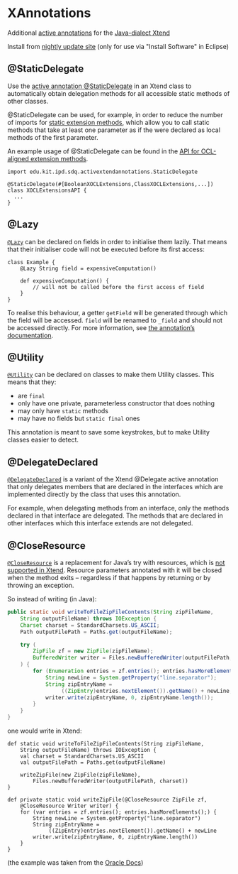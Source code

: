 # XAnnotations
Additional [active annotations](https://eclipse.org/xtend/documentation/204_activeannotations.html) for the [Java-dialect Xtend](https://eclipse.org/xtend)

Install from [nightly update site](https://kit-sdq.github.io/updatesite/nightly/xannotations) (only for use via "Install Software" in Eclipse)

## @StaticDelegate
Use the [active annotation @StaticDelegate](https://github.com/kit-sdq/XAnnotations/blob/master/bundles/edu.kit.ipd.sdq.activextendannotations/src/edu/kit/ipd/sdq/activextendannotations/StaticDelegate.xtend)  in an Xtend class to automatically obtain delegation methods for all accessible static methods of other classes. 

@StaticDelegate can be used, for example, in order to reduce the number of imports for [static extension methods](https://eclipse.org/xtend/documentation/202_xtend_classes_members.html#extension-imports), which allow you to call static methods that take at least one parameter as if the were declared as local methods of the first parameter.

An example usage of @StaticDelegate can be found in the [API for OCL-aligned extension methods](https://github.com/kit-sdq/XOCL/blob/master/bundles/edu.kit.ipd.sdq.xocl.extensions/src/edu/kit/ipd/sdq/xocl/extensions/XOCLExtensionsAPI.xtend).

```Xtend
import edu.kit.ipd.sdq.activextendannotations.StaticDelegate

@StaticDelegate(#[BooleanXOCLExtensions,ClassXOCLExtensions,...])
class XOCLExtensionsAPI {
  ...
}
```

## @Lazy

[`@Lazy`](https://github.com/kit-sdq/XAnnotations/blob/master/bundles/edu.kit.ipd.sdq.activextendannotations/src/edu/kit/ipd/sdq/activextendannotations/Lazy.xtend) can be declared on fields in order to initialise them lazily. That means that their initialiser code will not be executed before its first access:

```xtend
class Example {
	@Lazy String field = expensiveComputation()
	
	def expensiveComputation() {
		// will not be called before the first access of field
	}
}
``` 

To realise this behaviour, a getter `getField` will be generated through which the field will be accessed. `field` will be renamed to `_field` and should not be accessed directly. For more information, see [the annotation’s documentation](https://github.com/kit-sdq/XAnnotations/blob/master/bundles/edu.kit.ipd.sdq.activextendannotations/src/edu/kit/ipd/sdq/activextendannotations/Lazy.xtend).

## @Utility

[`@Utility`](https://github.com/kit-sdq/XAnnotations/blob/master/bundles/edu.kit.ipd.sdq.activextendannotations/src/edu/kit/ipd/sdq/activextendannotations/Utility.xtend) can be declared on classes to make them Utility classes. This means that they:

 * are `final`
 * only have one private, parameterless constructor that does nothing
 * may only have `static` methods
 * may have no fields but `static final` ones
 
This annotation is meant to save some keystrokes, but to make Utility classes easier to detect.

## @DelegateDeclared
[`@DelegateDeclared`](https://github.com/kit-sdq/XAnnotations/blob/master/bundles/edu.kit.ipd.sdq.activextendannotations/src/edu/kit/ipd/sdq/activextendannotations/DelegateDeclared.xtend) is a variant of the Xtend @Delegate active annotation that only delegates members that are declared in the interfaces which are implemented directly by the class that uses this annotation.

For example, when delegating methods from an interface, only the methods declared in that interface are delegated. The methods that are declared in other interfaces which this interface extends are not delegated.

## @CloseResource

[`@CloseResource`](https://github.com/kit-sdq/XAnnotations/blob/master/bundles/edu.kit.ipd.sdq.activextendannotations/src/edu/kit/ipd/sdq/activextendannotations/CloseResource.xtend) is a replacement for Java’s try with resources, which is [not supported in Xtend](https://bugs.eclipse.org/bugs/show_bug.cgi?id=366020). Resource parameters annotated with it will be closed when the method exits – regardless if that happens by returning or by throwing an exception.

So instead of writing (in Java):

```java
public static void writeToFileZipFileContents(String zipFileName,
    String outputFileName) throws IOException {
	Charset charset = StandardCharsets.US_ASCII;
    Path outputFilePath = Paths.get(outputFileName);

    try (
        ZipFile zf = new ZipFile(zipFileName);
        BufferedWriter writer = Files.newBufferedWriter(outputFilePath, charset)
    ) {
        for (Enumeration entries = zf.entries(); entries.hasMoreElements();) {
            String newLine = System.getProperty("line.separator");
            String zipEntryName =
                 ((ZipEntry)entries.nextElement()).getName() + newLine;
            writer.write(zipEntryName, 0, zipEntryName.length());
        }
    }
}
```

one would write in Xtend:

```Xtend
def static void writeToFileZipFileContents(String zipFileName,
    String outputFileName) throws IOException {
    val charset = StandardCharsets.US_ASCII
    val outputFilePath = Paths.get(outputFileName)

    writeZipFile(new ZipFile(zipFileName),
        Files.newBufferedWriter(outputFilePath, charset))
}

def private static void writeZipFile(@CloseResource ZipFile zf,
    @CloseResource Writer writer) {
    for (var entries = zf.entries(); entries.hasMoreElements();) {
        String newLine = System.getProperty("line.separator")
        String zipEntryName =
             ((ZipEntry)entries.nextElement()).getName() + newLine
        writer.write(zipEntryName, 0, zipEntryName.length())
    }
}

```
(the example was taken from the [Oracle Docs](https://docs.oracle.com/javase/tutorial/essential/exceptions/tryResourceClose.html))